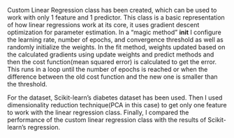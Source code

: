 Custom Linear Regression class has been created, which can be used to work with only 1 feature and 1 predictor. This
class
is a basic representation of how linear regressions work at its core, it uses gradient descent optimization for
parameter estimation. In a “magic method” __init__ I configure the learning rate, number of epochs, and convergence
threshold as well as randomly initialize the weights. In the fit method, weights updated based on the calculated
gradients using update weights and predict methods and then the cost function(mean squared error) is calculated to get
the error. This runs in a loop until the number of epochs is reached or when the difference between the old cost
function
and the new one is smaller than the threshold.

For the dataset, Scikit-learn’s diabetes dataset has been used.
Then I used dimensionality reduction technique(PCA in this case) to get only one feature to work with the linear
regression class.
Finally, I compared the performance of the custom linear regression class with the results of Scikit-learn’s regression.
